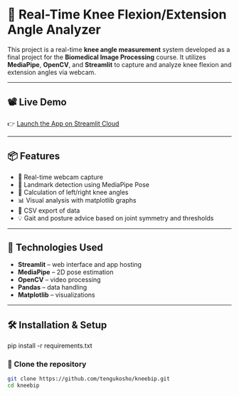# 🦵 Real-Time Knee Flexion/Extension Angle Analyzer

This project is a real-time **knee angle measurement** system developed as a final project for the **Biomedical Image Processing** course. It utilizes **MediaPipe**, **OpenCV**, and **Streamlit** to capture and analyze knee flexion and extension angles via webcam.

---

## 📽️ Live Demo
👉 [Launch the App on Streamlit Cloud](https://kneebip-a8hyqijxpq3sap7i9robp7.streamlit.app/) 

---

## 📦 Features

- 🎥 Real-time webcam capture
- 🧠 Landmark detection using MediaPipe Pose
- 📐 Calculation of left/right knee angles
- 📊 Visual analysis with matplotlib graphs
- 💾 CSV export of data
- 💡 Gait and posture advice based on joint symmetry and thresholds

---

## 🧰 Technologies Used

- **Streamlit** – web interface and app hosting
- **MediaPipe** – 2D pose estimation
- **OpenCV** – video processing
- **Pandas** – data handling
- **Matplotlib** – visualizations

---

## 🛠️ Installation & Setup
pip install -r requirements.txt

### 📁 Clone the repository
```bash
git clone https://github.com/tengukosho/kneebip.git
cd kneebip